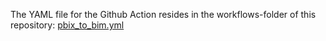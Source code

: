 The YAML file for the Github Action resides in the workflows-folder of this repository: [pbix_to_bim.yml](./../.github/workflows/pbix_to_bim.yml)